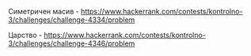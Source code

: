 Симетричен масив - https://www.hackerrank.com/contests/kontrolno-3/challenges/challenge-4334/problem

Царство - https://www.hackerrank.com/contests/kontrolno-3/challenges/challenge-4346/problem
